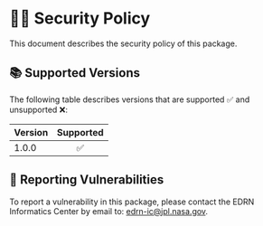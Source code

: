# 👮‍♂️ Security Policy

This document describes the security policy of this package.


## 📚 Supported Versions

The following table describes versions that are supported ✅ and unsupported ❌:


| Version | Supported |
| :------ | :-------: |
| 1.0.0   | ✅         |


## 🚓 Reporting Vulnerabilities

To report a vulnerability in this package, please contact the EDRN Informatics Center by email to: edrn-ic@jpl.nasa.gov.
